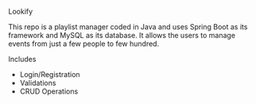 Lookify

This repo is a playlist manager coded in Java and uses Spring Boot as its framework and MySQL as its database. It allows the users to manage events from just a few people to few hundred. 

Includes
-	Login/Registration
-	Validations
-	CRUD Operations

